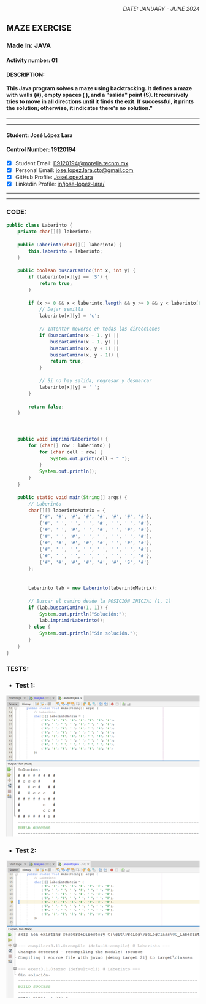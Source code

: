 <p style="text-align: right;"><em>DATE: JANUARY - JUNE 2024</em></p>

## **MAZE EXERCISE**
### Made In: JAVA


#### Activity number: 01

#### **DESCRIPTION:**
#### This Java program solves a maze using backtracking. It defines a maze with walls (#), empty spaces ( ), and a "salida" point (S). It recursively tries to move in all directions until it finds the exit. If successful, it prints the solution; otherwise, it indicates there's no solution."
________________________________________________________
________________________________________________________
#### Student: José López Lara
#### Control Number: 19120194
* [x] Student Email: l19120194@morelia.tecnm.mx
* [x] Personal Email: jose.lopez.lara.cto@gmail.com
* [x] GitHub Profile: [JoseLopezLara](https://github.com/JoseLopezLara)
* [x] Linkedin Profile: [in/jose-lopez-lara/](https://www.linkedin.com/in/jose-lopez-lara/) 
_______________________________________________________
_______________________________________________________

### **CODE:**

```java
public class Laberinto {
    private char[][] laberinto;

    public Laberinto(char[][] laberinto) {
        this.laberinto = laberinto;
    }

    public boolean buscarCamino(int x, int y) {
        if (laberinto[x][y] == 'S') {
            return true;
        }

        if (x >= 0 && x < laberinto.length && y >= 0 && y < laberinto[0].length && laberinto[x][y] == ' ') {
            // Dejar semilla
            laberinto[x][y] = 'c';

            // Intentar moverse en todas las direcciones
            if (buscarCamino(x + 1, y) || 
                buscarCamino(x - 1, y) || 
                buscarCamino(x, y + 1) || 
                buscarCamino(x, y - 1)) {
                return true;
            }

            // Si no hay salida, regresar y desmarcar
            laberinto[x][y] = ' ';
        }

        return false;
    }

  

    public void imprimirLaberinto() {
        for (char[] row : laberinto) {
            for (char cell : row) {
                System.out.print(cell + " ");
            }
            System.out.println();
        }
    }

    public static void main(String[] args) {
        // Laberinto
        char[][] laberintoMatrix = {
            {'#', '#', '#', '#', '#', '#', '#', '#'},
            {'#', ' ', ' ', ' ', '#', ' ', ' ', '#'},
            {'#', ' ', '#', ' ', '#', ' ', '#', '#'},
            {'#', ' ', '#', ' ', ' ', ' ', ' ', '#'},
            {'#', '#', '#', '#', '#', ' ', '#', '#'},
            {'#', ' ', ' ', ' ', ' ', ' ', ' ', '#'},
            {'#', ' ', ' ', ' ', ' ', ' ', ' ', '#'},
            {'#', '#', '#', '#', '#', '#', 'S', '#'}
        };

        
        Laberinto lab = new Laberinto(laberintoMatrix);

        // Buscar el camino desde la POSICIÓN INICIAL (1, 1)
        if (lab.buscarCamino(1, 1)) {
            System.out.println("Solución:");
            lab.imprimirLaberinto();
        } else {
            System.out.println("Sin solución.");
        }
    }
}

```


### **TESTS:**
- ### **Test 1:**
![image](test1.png)

- ### **Test 2:**
![image](test2.png)